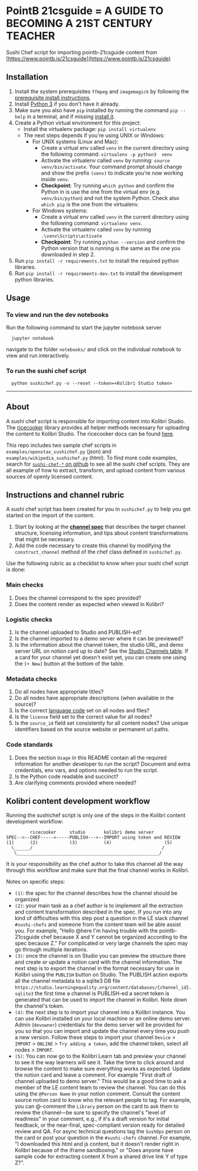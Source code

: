 # PointB 21csguide = A GUIDE TO BECOMING A 21ST CENTURY TEACHER

Sushi Chef script for importing pointb-21csguide content from [https://www.pointb.is/21csguide](https://www.pointb.is/21csguide)

## Installation

1. Install the system prerequisites `ffmpeg` and `imagemagick` by following the
   [prerequisite install instructions](https://ricecooker.readthedocs.io/en/latest/installation.html#software-prerequisites).
2. Install [Python 3](https://www.python.org/downloads/) if you don't have it already.
3. Make sure you also have `pip` installed by running the command `pip --help`
   in a terminal, and if missing [install it](https://pypi.python.org/pypi/pip).
4. Create a Python virtual environment for this project:
   * Install the virtualenv package: `pip install virtualenv`
   * The next steps depends if you're using UNIX or Windows:
      * For UNIX systems (Linux and Mac):
         * Create a virtual env called `venv` in the current directory using the
           following command: `virtualenv -p python3  venv`
         * Activate the virtualenv called `venv` by running: `source venv/bin/activate`.
           Your command prompt should change and show the prefix `(venv)` to
           indicate you're now working inside `venv`.
         * **Checkpoint**: Try running `which python` and confirm the Python in
           is use the one from the virtual env (e.g. `venv/bin/python`) and not
           the system Python. Check also `which pip` is the one from the virtualenv.
      * For Windows systems:
         * Create a virtual env called `venv` in the current directory using the
           following command: `virtualenv venv`.
         * Activate the virtualenv called `venv` by running `.\venv\Scripts\activate`
         * **Checkpoint**: Try running `python --version` and confirm the Python
           version that is running is the same as the one you downloaded in step 2.
5. Run `pip install -r requirements.txt` to install the required python libraries.
6. Run `pip install -r requirements-dev.txt` to install the development python libraries.

## Usage

### To view and run the dev notebooks

Run the following command to start the jupyter notebook server

      jupyter notebook

navigate to the folder `notebooks/` and click on the individual notebook to view
and run interactively.

### To run the sushi chef script

      python sushichef.py -v --reset --token=<Kolibri Studio token>

---

## About

A sushi chef script is responsible for importing content into Kolibri Studio.
The [ricecooker](https://github.com/learningequality/ricecooker) library provides
all helper methods necessary for uploading the content to Kolibri Studio.
The ricecooker docs can be found [here](https://ricecooker.readthedocs.io/en/latest/).

This repo includes two sample chef scripts in `examples/openstax_sushichef.py` (json)
and `examples/wikipedia_sushichef.py` (html). To find more code examples, search
for [`sushi-chef-*` on github](https://github.com/search?q=org%3Alearningequality+sushi-chef-%2A)
to see all the sushi chef scripts. They are all example of how to extract,
transform, and upload content from various sources of openly licensed content.

## Instructions and channel rubric

A sushi chef script has been created for you in `sushichef.py` to help you get
started on the import of the content.

1. Start by looking at the [**channel spec**](https://www.notion.so/PointB-21CS-Guide-d08d08a4521248f4a9ab457b20850ea2#7bd227e887cf4a94adc11831b528b6ca) that describes the target channel structure,
   licensing information, and tips about content transformations that might be necessary.
2. Add the code necessary to create this channel by modifying the `construct_channel`
   method of the chef class defined in `sushichef.py`.

Use the following rubric as a checklist to know when your sushi chef script is done:

### Main checks

1. Does the channel correspond to the spec provided?
2. Does the content render as expected when viewed in Kolibri?

### Logistic checks

1. Is the channel uploaded to Studio and PUBLISH-ed?
2. Is the channel imported to a demo server where it can be previewed?
3. Is the information about the channel token, the studio URL, and demo server URL
   on notion card up to date? See the [Studio Channels table](https://www.notion.so/761249f8782c48289780d6693431d900).
   If a card for your channel yet doesn't exist yet, you can create one using
   the `[+ New]` button at the bottom of the table.

### Metadata checks

1. Do all nodes have appropriate titles?
2. Do all nodes have appropriate descriptions (when available in the source)?
3. Is the correct [language code](https://github.com/learningequality/le-utils/blob/master/le_utils/resources/languagelookup.json)
   set on all nodes and files?
4. Is the `license` field set to the correct value for all nodes?
5. Is the `source_id` field set consistently for all content nodes?
   Use unique identifiers based on the source website or permanent url paths.

### Code standards

1. Does the section `Usage` in this README contain all the required information
   for another developer to run the script?
   Document and extra credentials, env vars, and options needed to run the script.
2. Is the Python code readable and succinct?
3. Are clarifying comments provided where needed?

## Kolibri content development workflow

Running the sushichef script is only one of the steps in the Kolibri content
development workflow:

             ricecooker     studio       kolibri demo server
    SPEC-->--CHEF----->-----PUBLISH--->--IMPORT using token and REVIEW
    (1)      (2)            (3)          (4)                    (5)
      \______/                                                 /
       \______________________________________________________/

It is your responsibility as the chef author to take this channel all the way
through this workflow and make sure that the final channel works in Kolibri.

Notes on specific steps:

* `(1)`: the spec for the channel describes how the channel should be organized
* `(2)`: your main task as a chef author is to implement all the extraction
    and content transformation described in the spec. If you run into any kind
    of difficulties with this step post a question in the LE slack channel
    `#sushi-chefs` and someone from the content team will be able assist you.
    For example, "Hello @here I'm having trouble with the pointb-21csguide chef
    because X and Y cannot be organized according to the spec because Z."
    For complicated or very large channels the spec may go through multiple iterations.
* `(3)`: once the channel is on Studio you can preview the structure there
    and create or update a notion card with the channel information.
    The next step is to export the channel in the format necessary for use in
    Kolibri using the `PUBLISH` button on Studio. The PUBLISH action exports
    all the channel metadata to a sqlite3 DB file
    `https://studio.learningequality.org/content/databases/{channel_id}.sqlite3`
    the first time a channel is PUBLISH-ed a secret token is generated that can
    be used to import the channel in Kolibri. Note down the channel's token.
* `(4)`: the next step is to import your channel into a Kolibri instance. You
    can use Kolibri installed on your local machine or an online demo server.
    Admin (`devowner`) credentials for the demo server will be provided for you
    so that you can import and update the channel every time you push a new version.
    Follow these steps to import your channel `Device` > `IMPORT` > `ONLINE` >
    `Try adding a token`, add the channel token, select all nodes > `IMPORT`.
* `(5)`: You can now go to the Kolibri Learn tab and preview your channel to
    see it the way learners will see it. Take the time to click around and browse
    the content to make sure everything works as expected. Update the notion card
    and leave a comment. For example "First draft of channel uploaded to demo server."
    This would be a good time to ask a member of the LE content team to review
    the channel. You can do this using the `@Person Name` in your notion comment.
    Consult the content source notion card to know who the relevant people to tag.
    For example, you can @-comment the `Library` person on the card to ask them
    to review the channel—be sure to specify the channel's "level of readiness"
    in your comment, e.g., if it's a draft version for initial feedback, or
    the near-final, spec-compliant version ready for detailed review and QA.
    For async technical questions tag the `SushOps` person on the card or post
    your question in the `#sushi-chefs` channel. For example, "I downloaded this
    html and js content, but it doesn't render right in Kolibri because of the
    iframe sandboxing." or "Does anyone have sample code for extracting content
    X from a shared drive link Y of type Z?".
